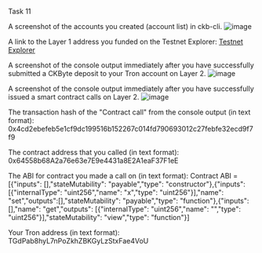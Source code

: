 Task 11

A screenshot of the accounts you created (account list) in ckb-cli.
![image](https://user-images.githubusercontent.com/4203063/130378154-b40b3f68-0e97-414c-b753-db6b6de9d86d.png)

A link to the Layer 1 address you funded on the Testnet Explorer:
[Testnet Explorer](https://explorer.nervos.org/aggron/address/ckt1qyqwmemarcr7whw92x2mxagz5kves7l5kyrs3lrdlf)

A screenshot of the console output immediately after you have successfully submitted a CKByte deposit to your Tron account on Layer 2.
![image](https://user-images.githubusercontent.com/4203063/130377352-a7bab0bc-00e1-496b-9ea4-0944d0b05e05.png)

A screenshot of the console output immediately after you have successfully issued a smart contract calls on Layer 2.
![image](https://user-images.githubusercontent.com/4203063/130377401-62d0ca27-4255-47ac-964d-4a91cfc1bda0.png)

The transaction hash of the "Contract call" from the console output (in text format): 0x4cd2ebefeb5e1cf9dc199516b152267c014fd790693012c27febfe32ecd9f7f9

The contract address that you called (in text format): 0x64558b68A2a76e63e7E9e4431a8E2A1eaF37F1eE

The ABI for contract you made a call on (in text format): 
Contract ABI = [{"inputs": [],"stateMutability": "payable","type": "constructor"},{"inputs": [{"internalType": "uint256","name": "x","type": "uint256"}],"name": "set","outputs":[],"stateMutability": "payable","type": "function"},{"inputs": [],"name": "get","outputs": [{"internalType": "uint256","name": "","type": "uint256"}],"stateMutability": "view","type": "function"}]

Your Tron address (in text format): TGdPab8hyL7nPoZkhZBKGyLzStxFae4VoU
